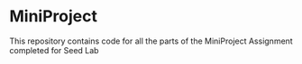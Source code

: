# MiniProject
This repository contains code for all the parts of the MiniProject Assignment completed for Seed Lab 
